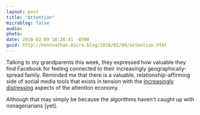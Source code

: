 ```yaml
---
layout: post
title: "Attention"
microblog: false
audio: 
photo: 
date: 2018-02-09 10:28:41 -0700
guid: http://nnnnnathan.micro.blog/2018/02/09/attention.html
---
```

Talking to my grandparents this week, they expressed how valuable they find Facebook for feeling connected to their increasingly geographically-spread family. Reminded me that there is a valuable, relationship-affirming side of social media tools that exists in tension with the [increasingly distressing](http://calnewport.com/blog/2018/02/09/facebooks-desperate-smoke-screen/) aspects of the attention economy.

Although that may simply be because the algorithms haven't caught up with nonagenarians [yet].
